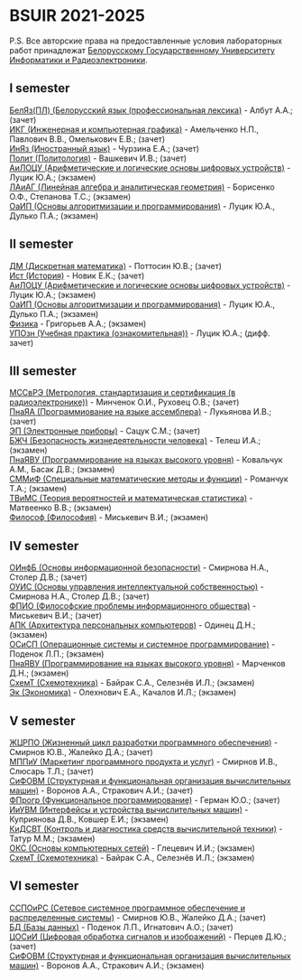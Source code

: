# BSUIR 2021-2025
P.S. Все авторские права на предоставленные условия лабораторных работ принадлежат [Белорусскому Государственному Университету Информатики и Радиоэлектроники](https://www.bsuir.by).

## I semester
[БелЯз(ПЛ) (Белорусский язык (профессиональная лексика)](https://github.com/SneakyElfff/BSUIR/tree/main/I%20semester/БелЯз) - Албут А.А.; (зачет)<br>
[ИКГ (Инженерная и компьютерная графика)](https://github.com/SneakyElfff/BSUIR/tree/main/I%20semester/ИКГ) - Амельченко Н.П., Павлович В.В., Омелькович Е.В.; (зачет)<br>
[ИнЯз (Иностранный язык)](https://github.com/SneakyElfff/BSUIR/tree/main/I%20semester/ИнЯз) - Чурзина Е.А.; (зачет)<br>
[Полит (Политология)](https://github.com/SneakyElfff/BSUIR/tree/main/I%20semester/Политология) - Вашкевич И.В.; (зачет)<br>
[АиЛОЦУ (Арифметические и логические основы цифровых устройств)](https://github.com/SneakyElfff/BSUIR/tree/main/I%20semester/АиЛОЦУ) - Луцик Ю.А.; (экзамен)<br>
[ЛАиАГ (Линейная алгебра и аналитическая геометрия)](https://github.com/SneakyElfff/BSUIR/tree/main/I%20semester/ЛАиАГ) - Борисенко О.Ф., Степанова Т.С.; (экзамен)<br>
[ОаИП (Основы алгоритмизации и программирования)](https://github.com/SneakyElfff/BSUIR/tree/main/I%20semester/ОАиП) - Луцик Ю.А., Дулько П.А.; (экзамен)<br>

## II semester
[ДМ (Дискретная математика)](https://github.com/SneakyElfff/BSUIR/tree/main/II%20semester/ДМ) - Поттосин Ю.В.; (зачет)<br>
[Ист (История)](https://github.com/SneakyElfff/BSUIR/tree/main/II%20semester/История) - Новик Е.К.; (зачет)<br>
[АиЛОЦУ (Арифметические и логические основы цифровых устройств)](https://github.com/SneakyElfff/BSUIR/tree/main/II%20semester/АиЛОЦУ) - Луцик Ю.А.; (экзамен)<br>
[ОаИП (Основы алгоритмизации и программирования)](https://github.com/SneakyElfff/BSUIR/tree/main/II%20semester/ОАиП) - Луцик Ю.А., Дулько П.А.; (экзамен)<br>
[Физика](https://github.com/SneakyElfff/BSUIR/tree/main/II%20semester/Физика) - Григорьев А.А.; (экзамен)<br>
[УПОзн (Учебная практика (ознакомительная))](https://github.com/SneakyElfff/BSUIR/tree/main/II%20semester/practice) - Луцик Ю.А.; (дифф. зачет)<br>

## III semester
[МССвРЭ (Метрология, стандартизация и сертификация (в радиоэлектронике))](https://github.com/SneakyElfff/BSUIR/tree/main/III%20semester/МССвРЭ) - Минченок О.И., Руховец О.В.; (зачет)<br>
[ПнаЯА (Программиование на языке ассемблера)](https://github.com/SneakyElfff/BSUIR/tree/main/III%20semester/ПнаЯА) - Лукьянова И.В.; (зачет)<br>
[ЭП (Электронные приборы)](https://github.com/SneakyElfff/BSUIR/tree/main/III%20semester/ЭП) - Сацук С.М.; (зачет)<br>
[БЖЧ (Безопасность жизнедеятельности человека)](https://github.com/SneakyElfff/BSUIR/tree/main/III%20semester/БЖЧ) - Телеш И.А.; (экзамен)<br>
[ПнаЯВУ (Программирование на языках высокого уровня)](https://github.com/SneakyElfff/BSUIR/tree/main/III%20semester/ПнаЯВУ%20(С%2B%2B)) - Ковальчук А.М., Басак Д.В.; (экзамен)<br>
[СММиФ (Специальные математические методы и функции)](https://github.com/SneakyElfff/BSUIR/tree/main/III%20semester/СММиФ) - Романчук Т.А.; (экзамен)<br>
[ТВиМС (Теория вероятностей и математическая статистика)](https://github.com/SneakyElfff/BSUIR/tree/main/III%20semester/ТВиМС) - Матвеенко В.В.; (экзамен)<br>
[Философ (Философия)](https://github.com/SneakyElfff/BSUIR/tree/main/III%20semester/Философия) - Миськевич В.И.; (экзамен)<br>

## IV semester
[ОИнфБ (Основы информационной безопасности)](https://github.com/SneakyElfff/BSUIR/tree/main/IV%20semester/ОИнфБ) - Смирнова Н.А., Столер Д.В.; (зачет)<br>
[ОУИС (Основы управления интеллектуальной собственностью)](https://github.com/SneakyElfff/BSUIR/tree/main/IV%20semester/ОУИС) - Смирнова Н.А., Столер Д.В.; (зачет)<br>
[ФПИО (Философские проблемы информационного общества)](https://github.com/SneakyElfff/BSUIR/tree/main/IV%20semester/ФПИО) - Миськевич В.И.; (зачет)<br>
[АПК (Архитектура персональных компьютеров)](https://github.com/SneakyElfff/BSUIR/tree/main/IV%20semester/АПК) - Одинец Д.Н.; (экзамен)<br>
[ОСиСП (Операционные системы и системное программирование)](https://github.com/SneakyElfff/BSUIR/tree/main/IV%20semester/ОСиСП) - Поденок Л.П.; (экзамен)<br>
[ПнаЯВУ (Программирование на языках высокого уровня)](https://github.com/SneakyElfff/BSUIR/tree/main/IV%20semester/ПнаЯВУ%20(Java)) - Марченков Д.Н.; (экзамен)<br>
[СхемТ (Схемотехника)](https://github.com/SneakyElfff/BSUIR/tree/main/IV%20semester/Схемотехника) - Байрак С.А., Селезнёв И.Л.; (экзамен)<br>
[Эк (Экономика)](https://github.com/SneakyElfff/BSUIR/tree/main/IV%20semester/Экономика) - Олехнович Е.А., Качалов И.Л.; (экзамен)<br>

## V semester
[ЖЦРПО (Жизненный цикл разработки программного обеспечения)](https://github.com/SneakyElfff/BSUIR/tree/main/V%20semester/ЖЦРПО) - Смирнов Ю.В., Жалейко Д.А.; (зачет)<br>
[МППиУ (Маркетинг программного продукта и услуг)](https://github.com/SneakyElfff/BSUIR/tree/main/V%20semester/МППиУ) - Смирнов И.В., Слюсарь Т.Л.; (зачет)<br>
[СиФОВМ (Структурная и функциональная организация вычислительных машин)](https://github.com/SneakyElfff/BSUIR/tree/main/V%20semester/СиФОВМ) - Воронов А.А., Стракович А.И.; (зачет)<br>
[ФПрогр (Функциональное программирование)](https://github.com/SneakyElfff/BSUIR/tree/main/V%20semester/ФПрогр) - Герман Ю.О.; (зачет)<br>
[ИиУВМ (Интерфейсы и устройства вычислительных машин)](https://github.com/SneakyElfff/BSUIR/tree/main/V%20semester/ИиУВМ) - Куприянова Д.В., Ковшер Е.И.; (экзамен)<br>
[КиДСВТ (Контроль и диагностика средств вычислительной техники)](https://github.com/SneakyElfff/BSUIR/tree/main/V%20semester/КиДСВТ) - Татур М.М.; (экзамен)<br>
[ОКС (Основы компьютерных сетей)](https://github.com/SneakyElfff/BSUIR/tree/main/V%20semester/ОКС) - Глецевич И.И.; (экзамен)<br>
[СхемТ (Схемотехника)](https://github.com/SneakyElfff/BSUIR/tree/main/V%20semester/Схемотехника) - Байрак С.А., Селезнёв И.Л.; (экзамен)<br>

## VI semester
[ССПОиРС (Сетевое системное программное обеспечение и распределенные системы)](https://github.com/SneakyElfff/NSSaDS) - Смирнов Ю.В., Жалейко Д.А.; (зачет)<br>
[БД (Базы данных)](https://github.com/SneakyElfff/DB) - Поденок Л.П., Игнатович А.О.; (зачет)<br>
[ЦОСиИ (Цифровая обработка сигналов и изображений)](https://github.com/SneakyElfff/DSP) - Перцев Д.Ю.; (зачет)<br>
[СиФОВМ (Структурная и функциональная организация вычислительных машин)](https://github.com/SneakyElfff/SaFO) - Воронов А.А., Стракович А.И.; (экзамен)<br>

